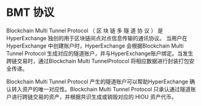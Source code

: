 # BMT 协议

Blockchain Multi Tunnel Protocol （ 区 块 链 多 隧 道 协 议 ） 是HyperExchange 独创的用于区块链间点对点信息传输的通讯协议。
当用户在 HyperExchange 中创建账户时，HyperExchange 会根据Blockchain Multi Tunnel Protocol 生成对应的隧道账户，并与HyperExchange账户绑定。当发生跨链交易时，通过Blockchain Multi TunnelProtocol 将相应数据进行封装打包安全传递。

Blockchain Multi Tunnel Protocol 产生的隧道账户可以帮助HyperExchange 确认转入资产的唯一对应性。Blockchain Multi Tunnel
Protocol 只承认通过隧道账户进行跨链交易的资产，并根据共识生成或销毁对应的 HIOU 资产代币。
